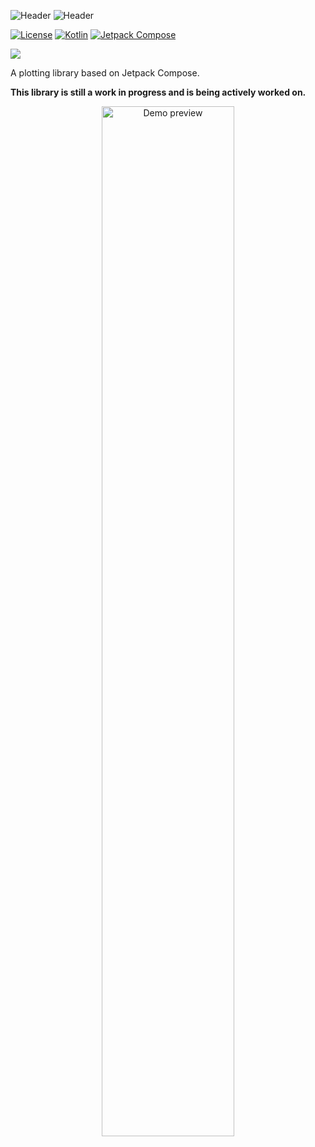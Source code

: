 ![Header](https://user-images.githubusercontent.com/22205373/198927737-e8d7aadf-713f-41c2-a90c-c62b9c24bae8.png#gh-light-mode-only)
![Header](https://user-images.githubusercontent.com/22205373/198927777-d3c048e6-ab3a-43dd-b69d-bd593e1db058.png#gh-dark-mode-only)

[![License](https://img.shields.io/badge/License-GNU%20v3.0-white.svg)](LICENSE)
[![Kotlin](https://img.shields.io/badge/Kotlin-1.7.20-blue.svg?logo=kotlin)](http://kotlinlang.org)
[![Jetpack Compose](https://img.shields.io/badge/Jetpack%20Compose-1.3.0-blue.svg?logo=android)](https://developer.android.com/jetpack/compose)

[![](https://github.com/gabrieldrn/Konstellation/workflows/CI/badge.svg?branch=develop)]()

A plotting library based on Jetpack Compose.

**This library is still a work in progress and is being actively worked on.**

<p align="center">
  <picture>
    <source media="(prefers-color-scheme: dark)" srcset="https://user-images.githubusercontent.com/22205373/200699663-3e5a6a26-2cb5-4afb-8724-fb9a3b2bc9b5.png">
    <source media="(prefers-color-scheme: light)" srcset="https://user-images.githubusercontent.com/22205373/200699641-26583508-51ed-4e9e-b3de-1ab992df5c33.png">
    <img alt="Demo preview" src="https://user-images.githubusercontent.com/22205373/200699663-3e5a6a26-2cb5-4afb-8724-fb9a3b2bc9b5.png" width="65%">
  </picture>
</p>
